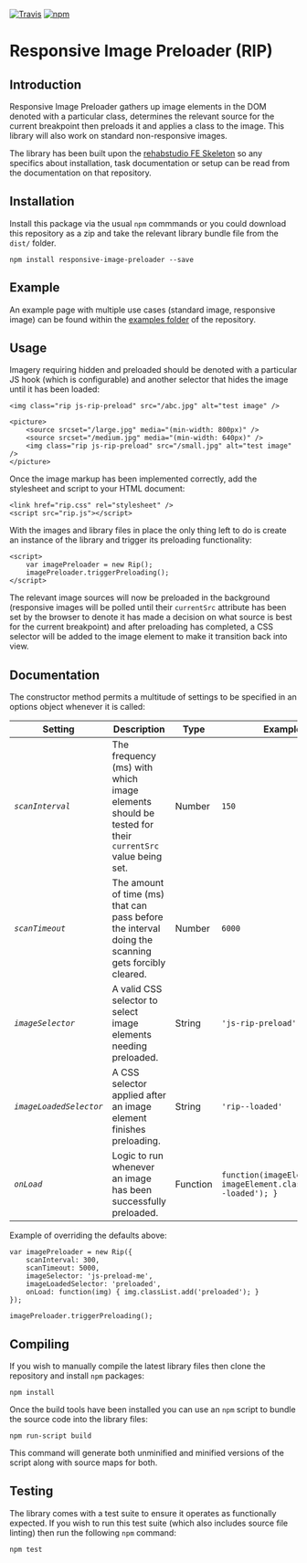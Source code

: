 [![Travis](https://img.shields.io/travis/rehabstudio/responsive-image-preloader.svg?maxAge=3600)](https://travis-ci.org/rehabstudio/responsive-image-preloader)
[![npm](https://img.shields.io/npm/v/responsive-image-preloader.svg?maxAge=3600)](https://www.npmjs.com/package/responsive-image-preloader)

# Responsive Image Preloader (RIP)

## Introduction

Responsive Image Preloader gathers up image elements in the DOM denoted with a
particular class, determines the relevant source for the current breakpoint
then preloads it and applies a class to the image. This library will also work
on standard non-responsive images.

The library has been built upon the [rehabstudio
FE Skeleton](https://github.com/rehabstudio/fe-skeleton) so any specifics
about installation, task documentation or setup can be read from the
documentation on that repository.

## Installation

Install this package via the usual `npm` commmands or you could download this
repository as a zip and take the relevant library bundle file from the `dist/`
folder.

    npm install responsive-image-preloader --save

## Example

An example page with multiple use cases (standard image, responsive image) can
be found within the [examples folder](
https://github.com/rehabstudio/responsive-image-preloader/tree/master/examples)
of the repository.

## Usage

Imagery requiring hidden and preloaded should be denoted with a particular JS
hook (which is configurable) and another selector that hides the image until it
has been loaded:

    <img class="rip js-rip-preload" src="/abc.jpg" alt="test image" />

    <picture>
        <source srcset="/large.jpg" media="(min-width: 800px)" />
        <source srcset="/medium.jpg" media="(min-width: 640px)" />
        <img class="rip js-rip-preload" src="/small.jpg" alt="test image" />
    </picture>

Once the image markup has been implemented correctly, add the stylesheet and
script to your HTML document:

    <link href="rip.css" rel="stylesheet" />
    <script src="rip.js"></script>

With the images and library files in place the only thing left to do is
create an instance of the library and trigger its preloading functionality:

    <script>
        var imagePreloader = new Rip();
        imagePreloader.triggerPreloading();
    </script>

The relevant image sources will now be preloaded in the background (responsive
images will be polled until their `currentSrc` attribute has been set by the
browser to denote it has made a decision on what source is best for the current
breakpoint) and after preloading has completed, a CSS selector will be added
to the image element to make it transition back into view.

## Documentation

The constructor method permits a multitude of settings to be specified in an
options object whenever it is called:

| Setting | Description | Type | Example Value |
|---------|-------------|------|---------------|
| *`scanInterval`* | The frequency (ms) with which image elements should be tested for their `currentSrc` value being set. | Number | `150` |
| *`scanTimeout`* | The amount of time (ms) that can pass before the interval doing the scanning gets forcibly cleared. | Number | `6000` |
| *`imageSelector`* | A valid CSS selector to select image elements needing preloaded. | String | `'js-rip-preload'` |
| *`imageLoadedSelector`* | A CSS selector applied after an image element finishes preloading. | String | `'rip--loaded'` |
| *`onLoad`* | Logic to run whenever an image has been successfully preloaded. | Function | `function(imageElement) { imageElement.classList.add('rip--loaded'); }` |

Example of overriding the defaults above:

    var imagePreloader = new Rip({
        scanInterval: 300,
        scanTimeout: 5000,
        imageSelector: 'js-preload-me',
        imageLoadedSelector: 'preloaded',
        onLoad: function(img) { img.classList.add('preloaded'); }
    });

    imagePreloader.triggerPreloading();

## Compiling

If you wish to manually compile the latest library files then clone the
repository and install `npm` packages:

    npm install

Once the build tools have been installed you can use an `npm` script to bundle
the source code into the library files:

    npm run-script build

This command will generate both unminified and minified versions of the script
along with source maps for both.

## Testing

The library comes with a test suite to ensure it operates as functionally
expected. If you wish to run this test suite (which also includes source file
linting) then run the following `npm` command:

    npm test